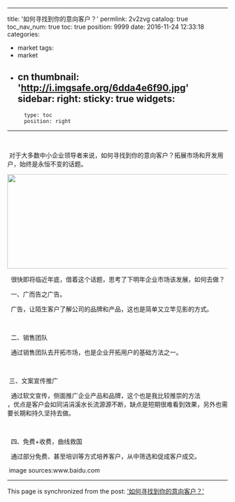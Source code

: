 
---
title: '如何寻找到你的意向客户？'
permlink: 2v2zvg
catalog: true
toc_nav_num: true
toc: true
position: 9999
date: 2016-11-24 12:33:18
categories:
- market
tags:
- market
- cn
thumbnail: 'http://i.imgsafe.org/6dda4e6f90.jpg'
sidebar:
    right:
        sticky: true
widgets:
    -
        type: toc
        position: right
---


<html>
<p><br></p>
<p>&nbsp;对于大多数中小企业领导者来说，如何寻找到你的意向客户？拓展市场和开发用户，始终是永恒不变的话题。</p>
<p><img src="http://i.imgsafe.org/6dda4e6f90.jpg" width="520" height="216"/></p>
<p>&nbsp;&nbsp;很快即将临近年底，借着这个话题，思考了下明年企业市场该发展，如何去做？</p>
<p>&nbsp;&nbsp;一、广而告之广告。</p>
<p>&nbsp;&nbsp;广告，让陌生客户了解公司的品牌和产品，这也是简单又立竿见影的方式。</p>
<p><br></p>
<p>&nbsp;&nbsp;二、销售团队</p>
<p>&nbsp;&nbsp;通过销售团队去开拓市场，也是企业开拓用户的基础方法之一。</p>
<p><br></p>
<p>&nbsp;三、文案宣传推广</p>
<p>&nbsp;&nbsp;通过软文宣传，侧面推广企业产品和品牌，这个也是我比较推崇的方法<br>
，优点是客户会如同涓涓溪水长流源源不断，缺点是短期很难看到效果，另外也需要长期和持久坚持去做。</p>
<p><br></p>
<p>&nbsp;&nbsp;四、免费+收费，曲线救国</p>
<p>&nbsp;&nbsp;通过部分免费、甚至培训等方式培养客户，从中筛选和促成客户成交。</p>
<p>&nbsp;image sources:www.baidu.com&nbsp;</p>
</html>

- - -

This page is synchronized from the post: ['如何寻找到你的意向客户？'](https://steemit.com/@rivalhw/2v2zvg)
